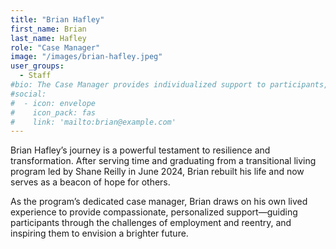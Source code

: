 ```yaml
---
title: "Brian Hafley"
first_name: Brian
last_name: Hafley
role: "Case Manager"
image: "/images/brian-hafley.jpeg"
user_groups:
  - Staff
#bio: The Case Manager provides individualized support to participants, helping them navigate employment and reentry challenges.
#social:
#  - icon: envelope
#    icon_pack: fas
#    link: 'mailto:brian@example.com'
---
```


Brian Hafley’s journey is a powerful testament to resilience and transformation. After serving time and graduating from a transitional living program led by Shane Reilly in June 2024, Brian rebuilt his life and now serves as a beacon of hope for others.

As the program’s dedicated case manager, Brian draws on his own lived experience to provide compassionate, personalized support—guiding participants through the challenges of employment and reentry, and inspiring them to envision a brighter future.